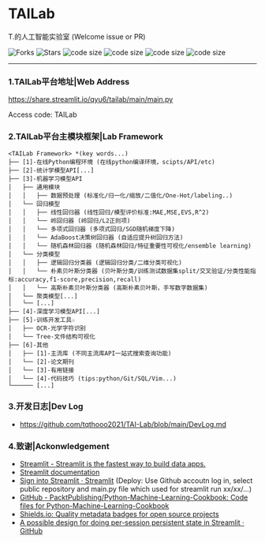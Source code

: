 # TAILab
T.的人工智能实验室 (Welcome issue or PR)

![Forks](https://img.shields.io/github/forks/qyu6/TAILab?color=red) ![Stars](https://img.shields.io/github/stars/qyu6/TAILab) ![code size](https://img.shields.io/github/commit-activity/m/qyu6/TAILab?color=yellow) ![code size](https://img.shields.io/github/last-commit/qyu6/TAILab?color=purple) ![code size](https://img.shields.io/github/repo-size/qyu6/TAILab?&color=gree) ![code size](https://img.shields.io/github/license/qyu6/TAILab?color=lightgrey)

------

### 1.TAILab平台地址|Web Address

https://share.streamlit.io/qyu6/tailab/main/main.py

Access code: TAILab

### 2.TAILab平台主模块框架|Lab Framework

```
<TAILab Framework> *(key words...)
├── [1]-在线Python编程环境 (在线python编译环境，scipts/API/etc)
├── [2]-统计学模型API[...]
├── [3]-机器学习模型API
│   ├── 通用模块
│   │   ├── 数据预处理 (标准化/归一化/缩放/二值化/One-Hot/labeling..)
│   └── 回归模型
│   │   ├── 线性回归器 (线性回归/模型评价标准:MAE,MSE,EVS,R^2)
│   │   └── 岭回归器 (岭回归/L2正则项)
│   │   └── 多项式回归器 (多项式回归/SGD随机梯度下降)
│   │   └── AdaBoost决策树回归器 (自适应提升树回归方法)
│   │   └── 随机森林回归器 (随机森林回归/特征重要性可视化/ensemble learning)
│   └── 分类模型
│   │   ├── 逻辑回归分类器 (逻辑回归分类/二维分类可视化)
│   │   └── 朴素贝叶斯分类器 (贝叶斯分类/训练测试数据集split/交叉验证/分类性能指标:accuracy,f1-score,precision,recall)
│   │   └── 高斯朴素贝叶斯分类器 (高斯朴素贝叶斯，手写数字数据集)
│   └── 聚类模型[...]
│   └── [...]
├── [4]-深度学习模型API[...]
├── [5]-训练开发工具☆
│   ├── OCR-光学字符识别
│   └── Tree-文件结构可视化
├── [6]-其他
│   ├── [1]-主流库 (不同主流库API一站式搜索查询功能)
│   └── [2]-论文期刊
│   └── [3]-有用链接
│   └── [4]-代码技巧 (tips:python/Git/SQL/Vim...)
└────── [...]
```

### 3.开发日志|Dev Log

* https://github.com/tqthooo2021/TAI-Lab/blob/main/DevLog.md

### 4.致谢|Ackonwledgement

* [Streamlit - Streamlit is the fastest way to build data apps.](https://discuss.streamlit.io/)
* [Streamlit documentation](https://docs.streamlit.io/)
* [Sign into Streamlit · Streamlit](https://share.streamlit.io/) (Deploy: Use Github accoutn log in, select public repository and main.py file which used for streamlit run xx/xx/...)
* [GitHub - PacktPublishing/Python-Machine-Learning-Cookbook: Code files for Python-Machine-Learning-Cookbook](https://github.com/PacktPublishing/Python-Machine-Learning-Cookbook)
* [Shields.io: Quality metadata badges for open source projects](https://shields.io/)
* [A possible design for doing per-session persistent state in Streamlit · GitHub](https://gist.github.com/tvst/036da038ab3e999a64497f42de966a92)
